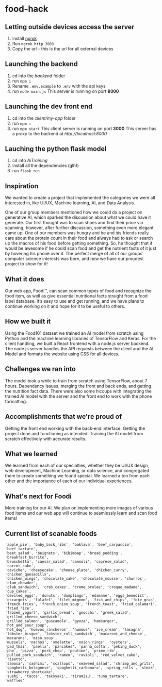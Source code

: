 # food-hack

## Letting outside devices access the server
1. Install [ngrok](https://ngrok.com/download)
2. Run `ngrok http 3000`
3. Copy the url - this is the url for all external devices

## Launching the backend
1. cd into the *backend* folder
2. run `npm i`
3. Rename `.env.example` to `.env` with the api keys
4. run `node main.js`
This server is running on port **8000**


## Launching the dev front end
1. cd into the *client/my-app* folder
2. run `npm i`
3. run `npm start`
This client server is running on port **3000**
This server has a proxy to the backend at _http://localhost:8000_

## Lauching the python flask model
1. cd into *AiTraining*
2. Install all the dependencies (glhf)
3. run `flask run`



## Inspiration

We wanted to create a project that implemented the categories we were all interested in, like UI/UX, Machine learning, AI, and Data Analysis.

One of our group members mentioned how we could do a project on generative AI, which sparked the discussion about what we could have it generate. Our first thought was to scan shoes and find their price via scanning, however, after further discussion, something even more elegant came up. One of our members was hungry and he and his friends really care about the protein count in their food and always had to ask or search up the macros of his food before getting something. So, he thought that it would be awesome if he could scan food and get the nutrient facts of it just by hovering his phone over it. The perfect merge of all of our groups' computer science interests was born, and now we have our proudest project to show for it! 


## What it does

Our web app, Foodi™️, can scan common types of food and recognize the food item, as well as give essential nutritional facts straight from a food label database. It’s easy to use and get running, and we have plans to continue working on it and hope for it to be useful to others. 

## How we built it
Using the Food101 dataset we trained an AI model from scratch using Python and the machine learning libraries of TensorFlow and Keras. For the client handling, we built a React frontend with a node.js server backend. The node.js server handles the API requests between the client and the AI Model and formats the website using CSS for all devices.

## Challenges we ran into
The model took a while to train from scratch using TensorFlow, about 7 hours. Dependency issues, merging the front and back ends, and getting the nutrition fact data. There were also some hiccups with 
 integrating the trained AI model with the server and the front end to work with the phone formatting.

## Accomplishments that we're proud of
Getting the front end working with the back-end interface. Getting the project done and functioning as intended. Training the AI model from scratch effectively with accurate results.

## What we learned
We learned from each of our specialties, whether they be UI/UX design, web development, Machine Learning, or data science, and congregated them to create something we found special. We learned a ton from each other and the importance of each of our individual experiences. 


## What's next for Foodi
More training for our AI. We plan on implementing more images of various food items and our web app will continue to seamlessly learn and scan food items!


## Current list of scanable foods
    'apple_pie', 'baby_back_ribs', 'baklava', 'beef_carpaccio', 'beef_tartare', 
    'beet_salad', 'beignets', 'bibimbap', 'bread_pudding', 'breakfast_burrito', 
    'bruschetta', 'caesar_salad', 'cannoli', 'caprese_salad', 'carrot_cake', 
    'ceviche', 'cheesecake', 'cheese_plate', 'chicken_curry', 'chicken_quesadilla', 
    'chicken_wings', 'chocolate_cake', 'chocolate_mousse', 'churros', 'clam_chowder', 
    'club_sandwich', 'crab_cakes', 'creme_brulee', 'croque_madame', 'cup_cakes', 
    'deviled_eggs', 'donuts', 'dumplings', 'edamame', 'eggs_benedict', 
    'escargots', 'falafel', 'filet_mignon', 'fish_and_chips', 'foie_gras', 
    'french_fries', 'french_onion_soup', 'french_toast', 'fried_calamari', 'fried_rice', 
    'frozen_yogurt', 'garlic_bread', 'gnocchi', 'greek_salad', 'grilled_cheese_sandwich', 
    'grilled_salmon', 'guacamole', 'gyoza', 'hamburger', 'hot_and_sour_soup', 
    'hot_dog', 'huevos_rancheros', 'hummus', 'ice_cream', 'lasagna', 
    'lobster_bisque', 'lobster_roll_sandwich', 'macaroni_and_cheese', 'macarons', 'miso_soup', 
    'mussels', 'nachos', 'omelette', 'onion_rings', 'oysters', 
    'pad_thai', 'paella', 'pancakes', 'panna_cotta', 'peking_duck', 
    'pho', 'pizza', 'pork_chop', 'poutine', 'prime_rib', 
    'pulled_pork_sandwich', 'ramen', 'ravioli', 'red_velvet_cake', 'risotto', 
    'samosa', 'sashimi', 'scallops', 'seaweed_salad', 'shrimp_and_grits', 
    'spaghetti_bolognese', 'spaghetti_carbonara', 'spring_rolls', 'steak', 'strawberry_shortcake', 
    'sushi', 'tacos', 'takoyaki', 'tiramisu', 'tuna_tartare', 
    'waffles'